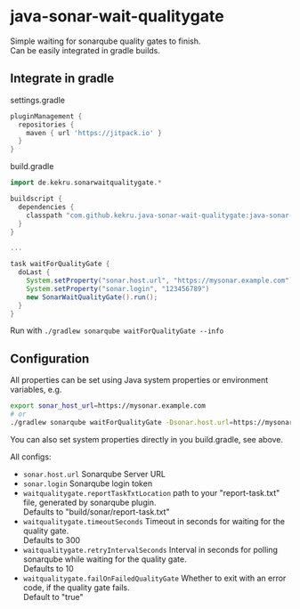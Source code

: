 # java-sonar-wait-qualitygate

Simple waiting for sonarqube quality gates to finish.  
Can be easily integrated in gradle builds.  

## Integrate in gradle

settings.gradle

```groovy
pluginManagement {
  repositories {
    maven { url 'https://jitpack.io' }
  }
}
```

build.gradle

```groovy
import de.kekru.sonarwaitqualitygate.*

buildscript {
  dependencies {
    classpath "com.github.kekru.java-sonar-wait-qualitygate:java-sonar-wait-qualitygate:<git hash or tag>"
  }
}

...

task waitForQualityGate {
  doLast {
    System.setProperty("sonar.host.url", "https://mysonar.example.com")
    System.setProperty("sonar.login", "123456789")
    new SonarWaitQualityGate().run();
  }
}
```

Run with `./gradlew sonarqube waitForQualityGate --info`

## Configuration

All properties can be set using Java system properties or environment variables, e.g.  

```bash
export sonar_host_url=https://mysonar.example.com
# or
./gradlew sonarqube waitForQualityGate -Dsonar.host.url=https://mysonar.example.com
```

You can also set system properties directly in you build.gradle, see above.

All configs:

+ `sonar.host.url` Sonarqube Server URL
+ `sonar.login` Sonarqube login token
+ `waitqualitygate.reportTaskTxtLocation` path to your "report-task.txt" file, generated by sonarqube plugin.  
  Defaults to "build/sonar/report-task.txt"
+ `waitqualitygate.timeoutSeconds` Timeout in seconds for waiting for the quality gate.  
  Defaults to 300
+ `waitqualitygate.retryIntervalSeconds` Interval in seconds for polling sonarqube while waiting for the quality gate.  
  Defaults to 10
+ `waitqualitygate.failOnFailedQualityGate` Whether to exit with an error code, if the quality gate fails.  
  Default to "true"
